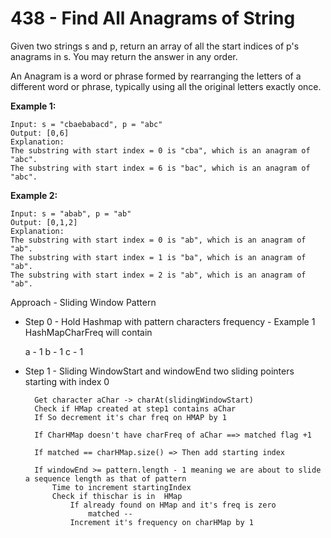 # 438 - Find All Anagrams of String
Given two strings s and p, return an array of all the start indices of p's anagrams in s. You may return the answer in any order.

An Anagram is a word or phrase formed by rearranging the letters of a different word or phrase, typically using all the original letters exactly once.

**Example 1:**

```
Input: s = "cbaebabacd", p = "abc"
Output: [0,6]
Explanation:
The substring with start index = 0 is "cba", which is an anagram of "abc".
The substring with start index = 6 is "bac", which is an anagram of "abc".

```

**Example 2:**

```
Input: s = "abab", p = "ab"
Output: [0,1,2]
Explanation:
The substring with start index = 0 is "ab", which is an anagram of "ab".
The substring with start index = 1 is "ba", which is an anagram of "ab".
The substring with start index = 2 is "ab", which is an anagram of "ab".
```

Approach - Sliding Window Pattern

- Step 0 - Hold Hashmap with pattern characters frequency - Example 1 HashMapCharFreq will contain 

    a - 1
    b - 1
    c - 1
- Step 1 - Sliding WindowStart and windowEnd two sliding pointers starting with index 0 

        Get character aChar -> charAt(slidingWindowStart)
        Check if HMap created at step1 contains aChar
        If So decrement it's char freq on HMAP by 1 

        If CharHMap doesn't have charFreq of aChar ==> matched flag +1 

        If matched == charHMap.size() => Then add starting index

        If windowEnd >= pattern.length - 1 meaning we are about to slide a sequence length as that of pattern
            Time to increment startingIndex 
            Check if thischar is in  HMap 
                If already found on HMap and it's freq is zero 
                    matched -- 
                Increment it's frequency on charHMap by 1